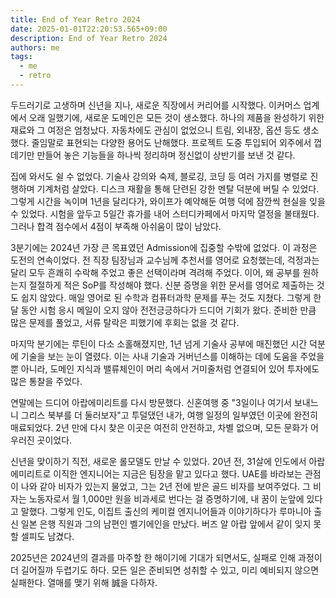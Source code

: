 ```yaml
---
title: End of Year Retro 2024
date: 2025-01-01T22:20:53.565+09:00
description: End of Year Retro 2024
authors: me
tags:
  - me
  - retro
---
```


두드러기로 고생하며 신년을 지나, 새로운 직장에서 커리어를 시작했다. 이커머스 업계에서 오래 일했기에, 새로운 도메인은 모든 것이 생소했다. 하나의 제품을 완성하기 위한 재료와 그 여정은 엄청났다. 자동차에도 관심이 없었으니 트림, 외내장, 옵션 등도 생소했다. 줄임말로 표현되는 다양한 용어도 난해했다. 프로젝트 도중 투입되어 외주에서 껍데기만 만들어 놓은 기능들을 하나씩 정리하며 정신없이 상반기를 보낸 것 같다.

집에 와서도 쉴 수 없었다. 기술사 강의와 숙제, 블로깅, 코딩 등 여러 가지를 병렬로 진행하며 기계처럼 살았다. 디스크 재활을 통해 단련된 강한 멘탈 덕분에 버틸 수 있었다. 그렇게 시간을 녹이며 1년을 달리다가, 와이프가 예약해둔 여행 덕에 잠깐씩 현실을 잊을 수 있었다. 시험을 앞두고 5일간 휴가를 내어 스터디카페에서 마지막 열정을 불태웠다. 그러나 합격 점수에서 4점이 부족해 아쉬움이 많이 남았다.

3분기에는 2024년 가장 큰 목표였던 Admission에 집중할 수밖에 없었다. 이 과정은 도전의 연속이었다. 전 직장 팀장님과 교수님께 추천서를 영어로 요청했는데, 걱정과는 달리 모두 흔쾌히 수락해 주었고 좋은 선택이라며 격려해 주었다. 이어, 왜 공부를 원하는지 절절하게 적은 SoP를 작성해야 했다. 신분 증명을 위한 문서를 영어로 제출하는 것도 쉽지 않았다. 매일 영어로 된 수학과 컴퓨터과학 문제를 푸는 것도 지쳤다. 그렇게 한 달 동안 시험 응시 메일이 오지 않아 전전긍긍하다가 드디어 기회가 왔다. 준비한 만큼 많은 문제를 풀었고, 서류 탈락은 피했기에 후회는 없을 것 같다.

마지막 분기에는 루틴이 다소 소홀해졌지만, 1년 넘게 기술사 공부에 매진했던 시간 덕분에 기술을 보는 눈이 열렸다. 이는 사내 기술과 거버넌스를 이해하는 데에 도움을 주었을 뿐 아니라, 도메인 지식과 밸류체인이 머리 속에서 거미줄처럼 연결되어 있어 투자에도 많은 통찰을 주었다.

연말에는 드디어 아랍에미리트를 다시 방문했다. 신혼여행 중 "3일이나 여기서 보내느니 그리스 북부를 더 둘러보자"고 투덜댔던 내가, 여행 일정의 일부였던 이곳에 완전히 매료되었다. 2년 만에 다시 찾은 이곳은 여전히 안전하고, 차별 없으며, 모든 문화가 어우러진 곳이었다.

신년을 맞이하기 직전, 새로운 롤모델도 만날 수 있었다. 20년 전, 31살에 인도에서 아랍에미리트로 이직한 엔지니어는 지금은 팀장을 맡고 있다고 했다. UAE를 바라보는 관점이 나와 같아 비자가 있는지 물었고, 그는 2년 전에 받은 골드 비자를 보여주었다. 그 비자는 노동자로서 월 1,000만 원을 비과세로 번다는 걸 증명하기에, 내 꿈이 눈앞에 있다고 말했다. 그렇게 인도, 이집트 출신의 케미컬 엔지니어들과 이야기하다가 루마니아 출신 일본 은행 직원과 그의 남편인 벨기에인을 만났다. 버즈 알 아랍 앞에서 같이 잊지 못할 셀피도 남겼다.

2025년은 2024년의 결과를 마주할 한 해이기에 기대가 되면서도, 실패로 인해 과정이 더 길어질까 두렵기도 하다. 모든 일은 준비되면 성취할 수 있고, 미리 예비되지 않으면 실패한다. 열매를 맺기 위해 誠을 다하자.
